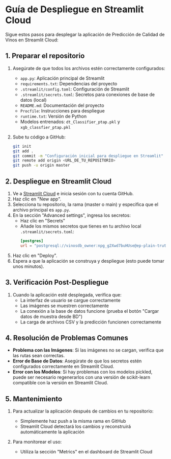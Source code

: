 # Guía de Despliegue en Streamlit Cloud

Sigue estos pasos para desplegar la aplicación de Predicción de Calidad de Vinos en Streamlit Cloud:

## 1. Preparar el repositorio

1. Asegúrate de que todos los archivos estén correctamente configurados:
   - `app.py`: Aplicación principal de Streamlit
   - `requirements.txt`: Dependencias del proyecto
   - `.streamlit/config.toml`: Configuración de Streamlit
   - `.streamlit/secrets.toml`: Secretos para conexiones de base de datos (local)
   - `README.md`: Documentación del proyecto
   - `Procfile`: Instrucciones para despliegue
   - `runtime.txt`: Versión de Python
   - Modelos entrenados: `dt_Classifier_ptap.pkl` y `xgb_classfier_ptap.pkl`

2. Sube tu código a GitHub:
   ```bash
   git init
   git add .
   git commit -m "Configuración inicial para despliegue en Streamlit"
   git remote add origin <URL_DE_TU_REPOSITORIO>
   git push -u origin master
   ```

## 2. Despliegue en Streamlit Cloud

1. Ve a [Streamlit Cloud](https://streamlit.io/cloud) e inicia sesión con tu cuenta GitHub.
2. Haz clic en "New app".
3. Selecciona tu repositorio, la rama (master o main) y especifica que el archivo principal es `app.py`.
4. En la sección "Advanced settings", ingresa los secretos:
   - Haz clic en "Secrets"
   - Añade los mismos secretos que tienes en tu archivo local `.streamlit/secrets.toml`:
     ```toml
     [postgres]
     url = "postgresql://vinosdb_owner:npg_g2Xwd7buHUse@ep-plain-truth-a41r71te-pooler.us-east-1.aws.neon.tech/vinosdb?sslmode=require"
     ```
5. Haz clic en "Deploy".
6. Espera a que la aplicación se construya y despliegue (esto puede tomar unos minutos).

## 3. Verificación Post-Despliegue

1. Cuando la aplicación esté desplegada, verifica que:
   - La interfaz de usuario se cargue correctamente
   - Las imágenes se muestren correctamente
   - La conexión a la base de datos funcione (prueba el botón "Cargar datos de muestra desde BD")
   - La carga de archivos CSV y la predicción funcionen correctamente

## 4. Resolución de Problemas Comunes

- **Problema con las Imágenes**: Si las imágenes no se cargan, verifica que las rutas sean correctas.
- **Error de Base de Datos**: Asegúrate de que los secretos estén configurados correctamente en Streamlit Cloud.
- **Error con los Modelos**: Si hay problemas con los modelos pickled, puede ser necesario regenerarlos con una versión de scikit-learn compatible con la versión en Streamlit Cloud.

## 5. Mantenimiento

1. Para actualizar la aplicación después de cambios en tu repositorio:
   - Simplemente haz push a la misma rama en GitHub
   - Streamlit Cloud detectará los cambios y reconstruirá automáticamente la aplicación

2. Para monitorear el uso:
   - Utiliza la sección "Metrics" en el dashboard de Streamlit Cloud
